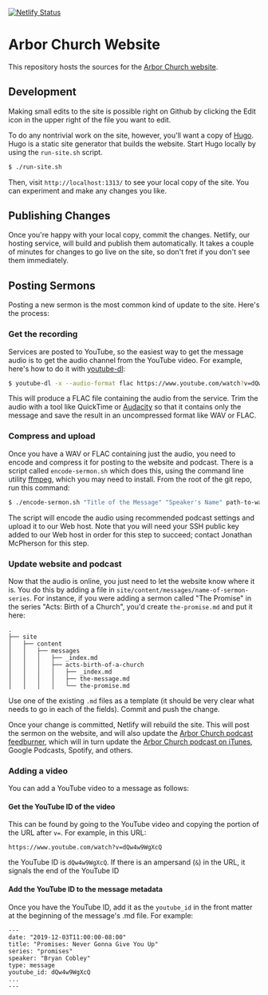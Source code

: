 [![Netlify Status](https://api.netlify.com/api/v1/badges/d9cbee39-bd21-4480-bb9b-392e19eef876/deploy-status)](https://app.netlify.com/sites/gracious-engelbart-80efa0/deploys)

# Arbor Church Website

This repository hosts the sources for the [Arbor Church website](https://www.arborchurch.com/). 

## Development

Making small edits to the site is possible right on Github by clicking the Edit icon in the upper right of the file you want to edit.

To do any nontrivial work on the site, however, you'll want a copy of [Hugo](https://gohugo.io). Hugo is a static site generator that builds the website. Start Hugo locally by using the `run-site.sh` script.

```bash
$ ./run-site.sh
```

Then, visit `http://localhost:1313/` to see your local copy of the site. You can experiment and make any changes you like. 

## Publishing Changes

Once you're happy with your local copy, commit the changes. Netlify, our hosting service, will build and publish them automatically. It takes a couple of minutes for changes to go live on the site, so don't fret if you don't see them immediately.

## Posting Sermons

Posting a new sermon is the most common kind of update to the site. Here's the process:

### Get the recording

Services are posted to YouTube, so the easiest way to get the message audio is to get the audio channel from the YouTube video. For example, here's how to do it with [youtube-dl](https://youtube-dl.org/):

```bash
$ youtube-dl -x --audio-format flac https://www.youtube.com/watch?v=dQw4w9WgXcQ
```

This will produce a FLAC file containing the audio from the service. Trim the audio with a tool like QuickTime or [Audacity](https://www.audacityteam.org/) so that it contains only the message and save the result in an uncompressed format like WAV or FLAC.

### Compress and upload

Once you have a WAV or FLAC containing just the audio, you need to encode and compress it for posting to the website and podcast. There is a script called `encode-sermon.sh` which does this, using the command line utility [ffmpeg](https://ffmpeg.org/), which you may need to install. From the root of the git repo, run this command:

```bash
$ ./encode-sermon.sh "Title of the Message" "Speaker's Name" path-to-wav.wav path-to-m4a.m4a
```

The script will encode the audio using recommended podcast settings and upload it to our Web host. Note that you will need your SSH public key added to our Web host in order for this step to succeed; contact Jonathan McPherson for this step.

### Update website and podcast

Now that the audio is online, you just need to let the website know where it is. You do this by adding a file in `site/content/messages/name-of-sermon-series`. For instance, if you were adding a sermon called "The Promise" in the series "Acts: Birth of a Church", you'd create `the-promise.md` and put it here:

    .
    ├── site
    │   ├── content
    │   │   ├── messages
    │   │   │   ├── _index.md
    │   │   │   ├── acts-birth-of-a-church
    │   │   │   │   ├── _index.md
    │   │   │   │   ├── the-message.md
    │   │   │   │   └── the-promise.md

Use one of the existing `.md` files as a template (it should be very clear what needs to go in each of the fields).  Commit and push the change.

Once your change is committed, Netlify will rebuild the site. This will post the sermon on the website, and will also update the [Arbor Church podcast feedburner](https://feeds.feedburner.com/ArborChurch), which will in turn update the [Arbor Church podcast on iTunes](https://itunes.apple.com/us/podcast/arbor-church/id1204135740), Google Podcasts, Spotify, and others.

### Adding a video

You can add a YouTube video to a message as follows:

#### Get the YouTube ID of the video

This can be found by going to the YouTube video and copying the portion of the URL after `v=`. For example, in this URL:

    https://www.youtube.com/watch?v=dQw4w9WgXcQ

the YouTube ID is `dQw4w9WgXcQ`. If there is an ampersand (`&`) in the URL, it signals the end of the YouTube ID

#### Add the YouTube ID to the message metadata

Once you have the YouTube ID, add it as the `youtube_id` in the front matter at the beginning of the message's .md file.  For example:

    ---
    date: "2019-12-03T11:00:00-08:00"
    title: "Promises: Never Gonna Give You Up"
    series: "promises"
    speaker: "Bryan Cobley"
    type: message
    youtube_id: dQw4w9WgXcQ
    ...
    ---


